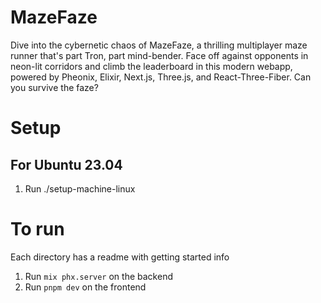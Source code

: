 # MazeFaze
Dive into the cybernetic chaos of MazeFaze, a thrilling multiplayer maze runner that's part Tron, part mind-bender. Face off against opponents in neon-lit corridors and climb the leaderboard in this modern webapp, powered by Pheonix, Elixir, Next.js, Three.js, and React-Three-Fiber. Can you survive the faze?

# Setup
## For Ubuntu 23.04
1. Run ./setup-machine-linux

# To run
Each directory has a readme with getting started info

1. Run `mix phx.server` on the backend
2. Run `pnpm dev` on the frontend
